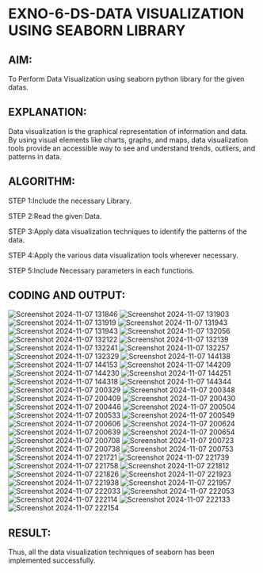 # EXNO-6-DS-DATA VISUALIZATION USING SEABORN LIBRARY

## AIM:

To Perform Data Visualization using seaborn python library for the given datas.

## EXPLANATION:

Data visualization is the graphical representation of information and data. By using visual elements like charts, graphs, and maps, data visualization tools provide an accessible way to see and understand trends, outliers, and patterns in data.

## ALGORITHM:

STEP 1:Include the necessary Library.

STEP 2:Read the given Data.

STEP 3:Apply data visualization techniques to identify the patterns of the data.

STEP 4:Apply the various data visualization tools wherever necessary.

STEP 5:Include Necessary parameters in each functions.

## CODING AND OUTPUT:

![Screenshot 2024-11-07 131846](https://github.com/user-attachments/assets/69d6f752-e119-4435-9fc9-dfb31075ee75)
![Screenshot 2024-11-07 131903](https://github.com/user-attachments/assets/15e7ce44-b11d-4cad-87ec-0b64133a16c1)
![Screenshot 2024-11-07 131919](https://github.com/user-attachments/assets/b6d3b753-6109-457e-93f4-1659c78bf147)
![Screenshot 2024-11-07 131943](https://github.com/user-attachments/assets/dd22f6ab-a9f3-4d45-a7c8-dfd382f3e3c5)
![Screenshot 2024-11-07 131943](https://github.com/user-attachments/assets/4ff3da49-91ae-4856-b497-3600a20213de)
![Screenshot 2024-11-07 132056](https://github.com/user-attachments/assets/18a1e967-d334-42cd-b4c4-06c320e9d22c)
![Screenshot 2024-11-07 132122](https://github.com/user-attachments/assets/2077c603-a52b-4c6c-bfd5-72be70a020b2)
![Screenshot 2024-11-07 132139](https://github.com/user-attachments/assets/f0908bcf-fef3-4b2c-9ed5-04d773745105)
![Screenshot 2024-11-07 132241](https://github.com/user-attachments/assets/541db906-9acf-4a9f-92f5-119da9786221)
![Screenshot 2024-11-07 132257](https://github.com/user-attachments/assets/961e0cbc-83ef-4182-8842-46ce45c5a31e)
![Screenshot 2024-11-07 132329](https://github.com/user-attachments/assets/837ecdb0-91eb-4044-9b0c-a9a438788857)
![Screenshot 2024-11-07 144138](https://github.com/user-attachments/assets/87abccfe-c438-491c-90d2-51c17a8c632c)
![Screenshot 2024-11-07 144153](https://github.com/user-attachments/assets/5f148dd9-fc8d-43e4-a4ef-d555b84968ee)
![Screenshot 2024-11-07 144209](https://github.com/user-attachments/assets/528835cb-73fe-4565-b036-73d87952d2d4)
![Screenshot 2024-11-07 144230](https://github.com/user-attachments/assets/3cfff942-71a9-40ed-87dc-e92b38676e39)
![Screenshot 2024-11-07 144251](https://github.com/user-attachments/assets/0cca0088-3eeb-45fb-b700-6d3115ced3de)
![Screenshot 2024-11-07 144318](https://github.com/user-attachments/assets/81113b70-dc9c-4b57-a336-7054c762e072)
![Screenshot 2024-11-07 144344](https://github.com/user-attachments/assets/6776405f-b0c2-40b1-a1fb-1c211c9f5ab2)
![Screenshot 2024-11-07 200329](https://github.com/user-attachments/assets/bfee0e37-57cc-41ef-b076-4fea5cfdc248)
![Screenshot 2024-11-07 200348](https://github.com/user-attachments/assets/1af60754-fa2b-4dda-b198-e2238f7fe9b7)
![Screenshot 2024-11-07 200409](https://github.com/user-attachments/assets/40507e86-1d2a-4c73-8bb9-243702a457e7)
![Screenshot 2024-11-07 200430](https://github.com/user-attachments/assets/d66d7a67-2f62-485d-8908-a043a29cef5a)
![Screenshot 2024-11-07 200446](https://github.com/user-attachments/assets/2b57f6b4-1f9c-4141-97f7-e5eb81ada1a6)
![Screenshot 2024-11-07 200504](https://github.com/user-attachments/assets/9daabb99-420b-41e4-95eb-38ed6e84fe32)
![Screenshot 2024-11-07 200533](https://github.com/user-attachments/assets/1057b03c-fc8c-4959-be35-168f846fd6d1)
![Screenshot 2024-11-07 200549](https://github.com/user-attachments/assets/52658324-0d9d-4c93-b2b0-108e58835366)
![Screenshot 2024-11-07 200606](https://github.com/user-attachments/assets/b5295781-227f-4a94-8ed2-2eb3241b9f69)
![Screenshot 2024-11-07 200624](https://github.com/user-attachments/assets/861aac72-27b1-416c-8077-f21fd859c670)
![Screenshot 2024-11-07 200639](https://github.com/user-attachments/assets/f67067e6-6975-4e48-ad1b-a8b5ea7f0f41)
![Screenshot 2024-11-07 200654](https://github.com/user-attachments/assets/a32bd986-d24e-4657-864f-4ea0ba97dc45)
![Screenshot 2024-11-07 200708](https://github.com/user-attachments/assets/bc8d543e-0e0d-42e7-8518-77918b47dad5)
![Screenshot 2024-11-07 200723](https://github.com/user-attachments/assets/96228095-e379-4d61-b038-e7fbc8ce881b)
![Screenshot 2024-11-07 200738](https://github.com/user-attachments/assets/24bf1447-0ec5-4d1f-90fb-13671fbf0ce1)
![Screenshot 2024-11-07 200753](https://github.com/user-attachments/assets/30d65626-1645-4118-bc4c-5b45b8057cfc)
![Screenshot 2024-11-07 221721](https://github.com/user-attachments/assets/5d3607c0-26e2-4327-93a6-e5df0ae69f11)
![Screenshot 2024-11-07 221739](https://github.com/user-attachments/assets/c1ac9775-0e78-4663-8832-a2753381e1cc)
![Screenshot 2024-11-07 221758](https://github.com/user-attachments/assets/7952f910-9125-44be-b895-c82130fdc9fc)
![Screenshot 2024-11-07 221812](https://github.com/user-attachments/assets/a381c54a-4baf-45b0-af43-77be97f4148f)
![Screenshot 2024-11-07 221826](https://github.com/user-attachments/assets/5574a7da-3ea2-4ab7-95a1-77955a956154)
![Screenshot 2024-11-07 221923](https://github.com/user-attachments/assets/82e1fd1c-58bf-4bf9-9d6b-ca540a6fcf04)
![Screenshot 2024-11-07 221938](https://github.com/user-attachments/assets/db9e19cf-51a8-4d59-b7c2-cd042bebb866)
![Screenshot 2024-11-07 221957](https://github.com/user-attachments/assets/e87fb354-8285-4a18-84ca-cfc276fcfbeb)
![Screenshot 2024-11-07 222033](https://github.com/user-attachments/assets/1f6ed78f-ffa2-42d4-a51e-17c237e5e287)
![Screenshot 2024-11-07 222053](https://github.com/user-attachments/assets/e07f25b7-ad03-492c-9dd5-2f46732bc116)
![Screenshot 2024-11-07 222114](https://github.com/user-attachments/assets/dbcba9e8-c91a-4b5e-8516-e7a6ea1d1b18)
![Screenshot 2024-11-07 222133](https://github.com/user-attachments/assets/b3bf8112-cc7c-49af-94f3-ab7a9e8ef222)
![Screenshot 2024-11-07 222154](https://github.com/user-attachments/assets/63e63ab6-2824-44b3-98a4-d64e17d974e9)

## RESULT:

Thus, all the data visualization techniques of seaborn has been implemented successfully.


 
